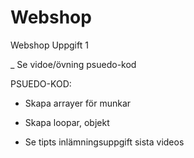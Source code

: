 # Webshop
Webshop Uppgift 1

_ Se vidoe/övning psuedo-kod

PSUEDO-KOD:
- Skapa arrayer för munkar
- Skapa loopar, objekt



- Se tipts inlämningsuppgift sista videos
